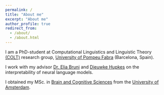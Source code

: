 ```yaml
---
permalink: /
title: "About me"
excerpt: "About me"
author_profile: true
redirect_from: 
  - /about/
  - /about.html
---
```


I am a PhD-student at Computational Linguistics and Linguistic Theory [(COLT)](https://www.upf.edu/web/colt) research group, [University of Pompeu Fabra](https://www.upf.edu/) (Barcelona, Spain).

I work with my advisor [Dr. Elia Bruni](https://eliabruni.github.io/) and [Dieuwke Hupkes](http://dieuwkehupkes.nl/) on the interpretability of neural language models.

I obtained my MSc. in [Brain and Cognitive Sciences](https://gss.uva.nl/content/research-masters/brain-and-cognitive-sciences/brain-and-cognitive-sciences.html?1584890047348) from the [University of Amsterdam](https://www.uva.nl/en).
